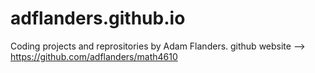 # adflanders.github.io
Coding projects and reprositories by Adam Flanders.
github website --> <https://github.com/adflanders/math4610>
